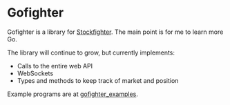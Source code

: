 # Gofighter

Gofighter is a library for [Stockfighter](https://www.stockfighter.io). The main point is for me to learn more Go.

The library will continue to grow, but currently implements:

* Calls to the entire web API
* WebSockets
* Types and methods to keep track of market and position

Example programs are at [gofighter_examples](https://github.com/fohristiwhirl/gofighter_examples).
